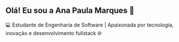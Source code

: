 ## Olá! Eu sou a Ana Paula Marques 👋
💻 Estudante de Engenharia de Software | Apaixonada por tecnologia, inovação e desenvolvimento fullstack 🌐
